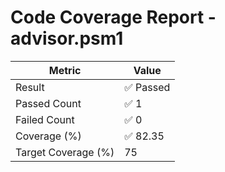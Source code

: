 # Code Coverage Report - advisor.psm1
| Metric          | Value       |
|-----------------|-------------|
| Result          | ✅ Passed |
| Passed Count    | ✅ 1 |
| Failed Count    | ✅ 0 |
| Coverage (%)    | ✅ 82.35 |
| Target Coverage (%) | 75 |
